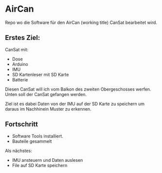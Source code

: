 # AirCan

Repo wo die Software für den AirCan (working title) CanSat bearbeitet wird.

## Erstes Ziel:

CanSat mit:
- Dose
- Arduino
- IMU
- SD Kartenleser mit SD Karte
- Batterie

Diesen CanSat will ich vom Balkon des zweiten Obergeschosses werfen.
Unten soll der CanSat gefangen werden.

Ziel ist es dabei Daten von der IMU auf der SD Karte zu speichern um daraus im Nachhinein 
Muster zu erkennen.

## Fortschritt

- Software Tools installiert.
- Bauteile gesammelt

Als nächstes:
- IMU ansteuern und Daten auslesen
- File auf SD Karte speichern

